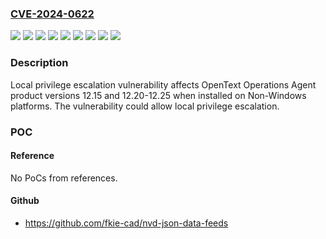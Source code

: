 ### [CVE-2024-0622](https://cve.mitre.org/cgi-bin/cvename.cgi?name=CVE-2024-0622)
![](https://img.shields.io/static/v1?label=Product&message=Operations%20Agent%20&color=blue)
![](https://img.shields.io/static/v1?label=Version&message=12.15%20&color=brightgreen)
![](https://img.shields.io/static/v1?label=Version&message=12.20%20&color=brightgreen)
![](https://img.shields.io/static/v1?label=Version&message=12.21%20&color=brightgreen)
![](https://img.shields.io/static/v1?label=Version&message=12.22%20&color=brightgreen)
![](https://img.shields.io/static/v1?label=Version&message=12.23%20&color=brightgreen)
![](https://img.shields.io/static/v1?label=Version&message=12.24%20&color=brightgreen)
![](https://img.shields.io/static/v1?label=Version&message=12.25%20&color=brightgreen)
![](https://img.shields.io/static/v1?label=Vulnerability&message=CWE-269%20Improper%20Privilege%20Management&color=brightgreen)

### Description

Local privilege escalation vulnerability affects OpenText Operations Agent product versions 12.15 and 12.20-12.25 when installed on Non-Windows platforms. The vulnerability could allow local privilege escalation. 

### POC

#### Reference
No PoCs from references.

#### Github
- https://github.com/fkie-cad/nvd-json-data-feeds

